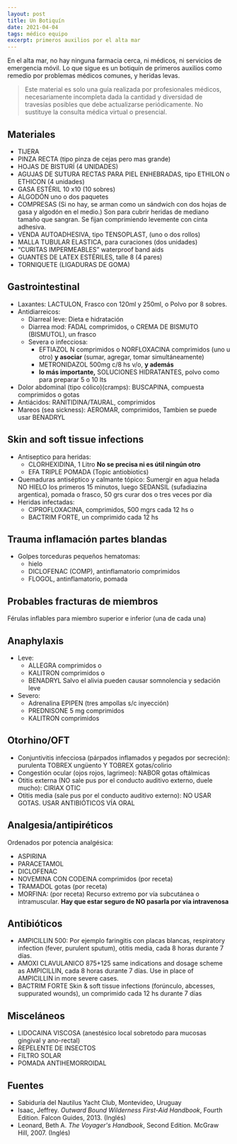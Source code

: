 ```yaml
---
layout: post
title: Un Botiquín
date: 2021-04-04
tags: médico equipo
excerpt: primeros auxilios por el alta mar
---
```


En el alta mar, no hay ninguna farmacia cerca, ni médicos, ni servicios de
emergencia móvil.
Lo que sigue es un botiquín de primeros auxilios como remedio por
problemas médicos comunes, y heridas levas.

> Este material es solo una guía realizada por profesionales médicos, necesariamente incompleta dada la cantidad y diversidad de travesías posibles que debe actualizarse periódicamente. No sustituye la consulta médica virtual o presencial.

## Materiales
- TIJERA
- PINZA RECTA (tipo pinza de cejas pero mas grande)
- HOJAS DE BISTURÍ (4 UNIDADES)
- AGUJAS DE SUTURA RECTAS PARA PIEL ENHEBRADAS, tipo ETHILON o ETHICON (4 unidades)
- GASA ESTÉRIL 10 x10 (10 sobres)
- ALGODÓN uno o dos paquetes
- COMPRESAS (Si no hay, se arman como un sándwich con dos hojas de gasa y algodón en el medio.) Son para cubrir heridas de mediano tamaño que sangran. Se fijan comprimiendo levemente con cinta adhesiva.
- VENDA AUTOADHESIVA, tipo TENSOPLAST, (uno o dos rollos)
- MALLA TUBULAR ELASTICA, para curaciones (dos unidades)
- “CURITAS IMPERMEABLES” waterproof band aids
- GUANTES DE LATEX ESTÉRILES, talle 8 (4 pares)
- TORNIQUETE (LIGADURAS DE GOMA) 

## Gastrointestinal
- Laxantes: LACTULON, Frasco con 120ml y 250ml, o Polvo por 8 sobres.
- Antidiarreicos:
    - Diarreal leve: Dieta e hidratación
    - Diarrea mod: FADAL comprimidos, o CREMA DE BISMUTO (BISMUTOL), un frasco
    - Severa o infecciosa:
        - EFTIAZOL N comprimidos o NORFLOXACINA comprimidos (uno u otro)
          **y asociar** (sumar, agregar, tomar simultáneamente)
        - METRONIDAZOL 500mg c/8 hs v/o, **y además**
        - **lo más importante,** SOLUCIONES HIDRATANTES, polvo como para preparar 5 o 10 lts
- Dolor abdominal (tipo cólico)(cramps): BUSCAPINA, compuesta comprimidos o gotas
- Antiácidos: RANITIDINA/TAURAL, comprimidos
- Mareos (sea sickness): AEROMAR, comprimidos, Tambien se puede usar BENADRYL

## Skin and soft tissue infections
- Antiseptico para heridas:
    - CLORHEXIDINA, 1 Litro **No se precisa ni es útil ningún otro**
    - EFA TRIPLE POMADA (Topic antiobiotics)
- Quemaduras antiséptico y calmante tópico: Sumergir en agua helada NO HIELO
  los primeros 15 minutos, luego
  SEDANSIL (sufadiazina argentica), pomada o frasco, 50 grs curar dos o tres
  veces por día
- Heridas infectadas:
    - CIPROFLOXACINA, comprimidos, 500 mgrs cada 12 hs o
    - BACTRIM FORTE, un comprimido cada 12 hs

## Trauma inflamación partes blandas
- Golpes torceduras pequeños hematomas:
    - hielo
    - DICLOFENAC (COMP), antinflamatorio comprimidos
    - FLOGOL, antinflamatorio, pomada

## Probables fracturas de miembros
Férulas inflables para miembro superior e inferior (una de cada una)

## Anaphylaxis
- Leve:
    - ALLEGRA comprimidos o
    - KALITRON comprimidos o
    - BENADRYL Salvo el alivia pueden causar somnolencia y sedación leve
- Severo:
    - Adrenalina EPIPEN (tres ampollas s/c inyección) 
    - PREDNISONE 5 mg comprimidos
    - KALITRON comprimidos

## Otorhino/OFT
- Conjuntivitis infecciosa (párpados inflamados y pegados por secreción): purulenta TOBREX ungüento Y TOBREX gotas/colirio
- Congestión ocular (ojos rojos, lagrimeo): NABOR gotas oftálmicas
- Otitis externa (NO sale pus por el conducto auditivo externo, duele mucho): CIRIAX OTIC
- Otitis media (sale pus por el conducto auditivo externo): NO USAR GOTAS. USAR ANTIBIÓTICOS VÍA ORAL

## Analgesia/antipiréticos
Ordenados por potencia analgésica:
- ASPIRINA
- PARACETAMOL
- DICLOFENAC
- NOVEMINA CON CODEINA comprimidos (por receta)
- TRAMADOL gotas (por receta)
- MORFINA: (por receta) Recurso extremo por vía subcutánea o intramuscular. **Hay que estar seguro de NO pasarla por vía intravenosa**

## Antibióticos
- AMPICILLIN 500: Por ejemplo faringitis con placas blancas, respiratory infection (fever, purulent sputum), otitis media, cada 8 horas durante 7 días.
- AMOXI CLAVULANICO 875+125 same indications and dosage scheme as AMPICILLIN,
  cada 8 horas durante 7 días. Use in place of AMPICILLIN in more severe cases.
- BACTRIM FORTE Skin & soft tissue infections (forúnculo, abcesses, suppurated wounds), un comprimido cada 12 hs durante 7 días

## Misceláneos
- LIDOCAINA VISCOSA (anestésico local sobretodo para mucosas gingival y ano-rectal)
- REPELENTE DE INSECTOS
- FILTRO SOLAR
- POMADA ANTIHEMORROIDAL

## Fuentes
- Sabiduría del Nautilus Yacht Club, Montevideo, Uruguay
- Isaac, Jeffrey. _Outward Bound Wilderness First-Aid Handbook_, Fourth Edition.
  Falcon Guides, 2013. (Inglés)
- Leonard, Beth A. _The Voyager's Handbook_, Second Edition. McGraw Hill, 2007.
  (Inglés)
